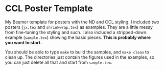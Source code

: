 CCL Poster Template
===================

My Beamer template for posters with the ND and CCL styling.
I included two posters (`jx.tex` and `shrinkwrap.tex`) as examples.
They are a little messy from fine-tuning the styling and such.
I also included a stripped-down example (`sample.tex`) showing the basic pieces.
**This is probably where you want to start.**

You should be able to type `make` to build the samples,
and `make clean` to clean up.
The directories just contain the figures used in the examples,
so you can just delete all that and start from `sample.tex`.
